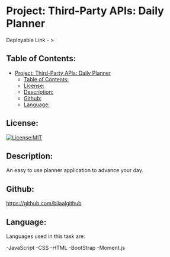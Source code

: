 # Project: Third-Party APIs: Daily Planner
  Deployable Link - > 
## Table of Contents: 
- [Project: Third-Party APIs: Daily Planner](#project-web-apis-code-quiz)
  - [Table of Contents:](#table-of-contents)
  - [License:](#license)
  - [Description:](#description)
  - [Github:](#github)
  - [Language:](#language)


## License:
[![License:MIT](https://img.shields.io/badge/License-MIT-yellow.svg)](https://opensource.org/licenses/MIT)

## Description:
An easy to use planner application to advance your day. 

## Github:
https://github.com/bilaalgithub

## Language:
Languages used in this task are:

-JavaScript
-CSS
-HTML
-BootStrap
-Moment.js

 
